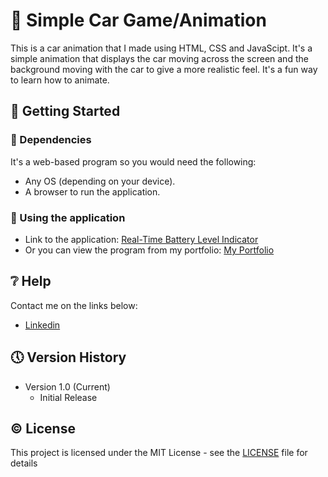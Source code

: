 # 🚗 Simple Car Game/Animation

This is a car animation that I made using HTML, CSS and JavaScipt. It's a simple animation that displays the car moving across the screen and the background moving with the car to give a more realistic feel. It's a fun way to learn how to animate.

## 🔧 Getting Started

### 📍 Dependencies

It's a web-based program so you would need the following:

* Any OS (depending on your device).
* A browser to run the application.

### 📍 Using the application

* Link to the application: [Real-Time Battery Level Indicator](https://dreamy-swirles-93aadb.netlify.app/)
* Or you can view the program from my portfolio: [My Portfolio](https://saimcode.github.io/myportfolio/)

## ❔ Help

Contact me on the links below:
* [Linkedin](https://www.linkedin.com/in/saim-qureshi-703060234?original_referer=https%3A%2F%2Fsaimcode.github.io%2F)

## 🕔 Version History

* Version 1.0 (Current)
    * Initial Release

## ©️ License

This project is licensed under the MIT License - see the [LICENSE](LICENSE) file for details

